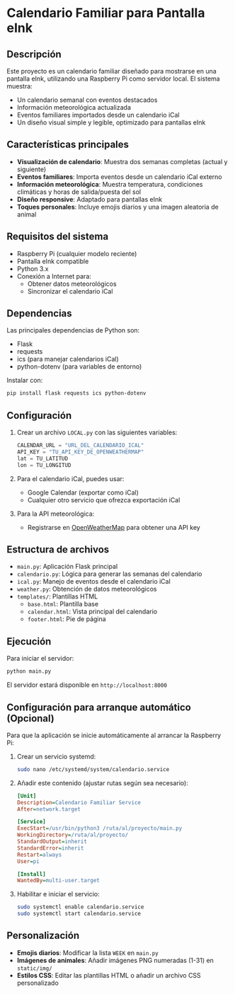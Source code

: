# Calendario Familiar para Pantalla eInk

## Descripción

Este proyecto es un calendario familiar diseñado para mostrarse en una pantalla eInk, utilizando una Raspberry Pi como servidor local. El sistema muestra:

- Un calendario semanal con eventos destacados
- Información meteorológica actualizada
- Eventos familiares importados desde un calendario iCal
- Un diseño visual simple y legible, optimizado para pantallas eInk

## Características principales

- **Visualización de calendario**: Muestra dos semanas completas (actual y siguiente)
- **Eventos familiares**: Importa eventos desde un calendario iCal externo
- **Información meteorológica**: Muestra temperatura, condiciones climáticas y horas de salida/puesta del sol
- **Diseño responsive**: Adaptado para pantallas eInk
- **Toques personales**: Incluye emojis diarios y una imagen aleatoria de animal

## Requisitos del sistema

- Raspberry Pi (cualquier modelo reciente)
- Pantalla eInk compatible
- Python 3.x
- Conexión a Internet para:
  - Obtener datos meteorológicos
  - Sincronizar el calendario iCal

## Dependencias

Las principales dependencias de Python son:

- Flask
- requests
- ics (para manejar calendarios iCal)
- python-dotenv (para variables de entorno)

Instalar con:
```bash
pip install flask requests ics python-dotenv
```

## Configuración

1. Crear un archivo `LOCAL.py` con las siguientes variables:
   ```python
   CALENDAR_URL = "URL_DEL_CALENDARIO_ICAL"
   API_KEY = "TU_API_KEY_DE_OPENWEATHERMAP"
   lat = TU_LATITUD
   lon = TU_LONGITUD
   ```

2. Para el calendario iCal, puedes usar:
   - Google Calendar (exportar como iCal)
   - Cualquier otro servicio que ofrezca exportación iCal

3. Para la API meteorológica:
   - Registrarse en [OpenWeatherMap](https://openweathermap.org/) para obtener una API key

## Estructura de archivos

- `main.py`: Aplicación Flask principal
- `calendario.py`: Lógica para generar las semanas del calendario
- `ical.py`: Manejo de eventos desde el calendario iCal
- `weather.py`: Obtención de datos meteorológicos
- `templates/`: Plantillas HTML
  - `base.html`: Plantilla base
  - `calendar.html`: Vista principal del calendario
  - `footer.html`: Pie de página

## Ejecución

Para iniciar el servidor:

```bash
python main.py
```

El servidor estará disponible en `http://localhost:8000`

## Configuración para arranque automático (Opcional)

Para que la aplicación se inicie automáticamente al arrancar la Raspberry Pi:

1. Crear un servicio systemd:
   ```bash
   sudo nano /etc/systemd/system/calendario.service
   ```

2. Añadir este contenido (ajustar rutas según sea necesario):
   ```ini
   [Unit]
   Description=Calendario Familiar Service
   After=network.target

   [Service]
   ExecStart=/usr/bin/python3 /ruta/al/proyecto/main.py
   WorkingDirectory=/ruta/al/proyecto/
   StandardOutput=inherit
   StandardError=inherit
   Restart=always
   User=pi

   [Install]
   WantedBy=multi-user.target
   ```

3. Habilitar e iniciar el servicio:
   ```bash
   sudo systemctl enable calendario.service
   sudo systemctl start calendario.service
   ```

## Personalización

- **Emojis diarios**: Modificar la lista `WEEK` en `main.py`
- **Imágenes de animales**: Añadir imágenes PNG numeradas (1-31) en `static/img/`
- **Estilos CSS**: Editar las plantillas HTML o añadir un archivo CSS personalizado

